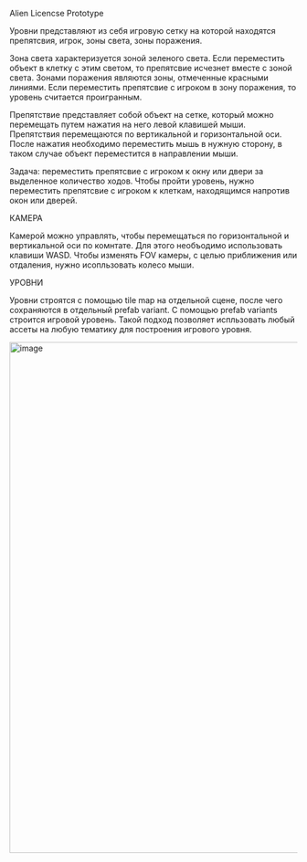 Alien Licencse Prototype

Уровни представляют из себя игровую сетку на которой находятся препятсвия, игрок, зоны света, зоны поражения.

Зона света характеризуется зоной зеленого света. Если переместить объект в клетку с этим светом, то препятсвие исчезнет вместе с зоной света.
Зонами поражения являются зоны, отмеченные красными линиями. Если переместить препятсвие с игроком в зону поражения, то уровень считается проигранным.

Препятствие представляет собой объект на сетке, который можно перемещать путем нажатия на него левой клавишей мыши. 
Препятствия перемещаются по вертикальной и горизонтальной оси.
После нажатия необходимо переместить мышь в нужную
сторону, в таком случае объект переместится в направлении мыши.

Задача: переместить препятсвие с игроком к окну или двери за выделенное количество ходов. Чтобы пройти уровень, нужно переместить препятсвие с игроком
к клеткам, находящимся напротив окон или дверей.

КАМЕРА

Камерой можно управлять, чтобы перемещаться по горизонтальной и вертикальной оси по комнтате. Для этого необъодимо использовать клавиши WASD.
Чтобы изменять FOV камеры, с целью приближения или отдаления, нужно исопльзовать колесо мыши.

УРОВНИ

Уровни строятся с помощью tile map на отдельной сцене, после чего сохраняются в отдельный prefab variant. С помощью prefab variants строится игровой уровень.
Такой подход позволяет испльзовать любый ассеты на любую тематику для построения игрового уровня.


<img width="1284" height="895" alt="image" src="https://github.com/user-attachments/assets/8ffff867-cccc-447b-9b3a-6163ea861a51" />

